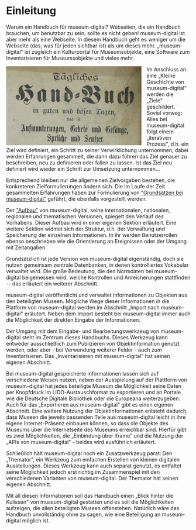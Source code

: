 # Einleitung

Warum ein Handbuch für museum-digital? Webseiten, die ein Handbuch
brauchen, um benutzbar zu sein, sollte es nicht geben! museum-digital
ist aber mehr als eine Webseite. In diesem Handbuch geht es weniger um
die Webseite (das, was für jeden sichtbar ist) als um dieses
mehr. „museum-digital" ist zugleich ein Kulturportal für
Museumsobjekte, eine Software zum Inventarisieren für Museumsobjekte und
vieles mehr.

<img src="../assets/chapter_1-0/001-000-taeglicheshandbuch.jpg" style="float: left; margin-right: 1em;" />

Im Anschluss an eine „Kleine Geschichte von museum-digital" werden die „Ziele"
geschildert. Soviel vorweg: Alles bei museum-digital folgt einem
„iterativen Prozess", d.h. ein Ziel wird definiert, ein Schritt zu
seiner Verwirklichung unternommen, dabei werden Erfahrungen gesammelt,
die dann dazu führen das Ziel genauer zu beschreiben, neu zu definieren
oder fallen zu lassen. Ist das Ziel neu definiert wird wieder ein
Schritt zur Umsetzung unternommen...

Entsprechend bleiben nur die allgemeinen Zielvorgaben bestehen, die
konkreteren Zielformulierungen ändern sich. Die im Laufe der Zeit
gesammelten Erfahrungen haben zur Formulierung von ["Grundsätzen bei
museum-digital"](./Ziele-und-Grundsaetze.html) geführt, die ebenfalls vorgestellt werden.

Der ["Aufbau"](./Aufbau.html) von museum-digital, seine internationalen, nationalen,
regionalen und thematischen Versionen, spiegelt den Verlauf des
Vorhabens. Dieser Aufbau wird in einer eigenen Sektion erläutert. Eine
weitere Sektion widmet sich der Struktur, d.h. der Verwaltung und
Speicherung der einzelnen Informationen. In ihr werden Benutzerrollen
ebenso beschrieben wie die Orientierung an Ereignissen oder der Umgang
mit Zeitangaben.

Grundsätzlich ist jede Version von museum-digital eigenständig, doch sie
nutzen gemeinsam zentrale Datenbanken, in denen kontrolliertes Vokabular
verwaltet wird. Die große Bedeutung, die den Normdaten bei
museum-digital beigemessen wird, welche Kontrollen und Anreicherungen
stattfinden -- das erläutert ein weiterer Abschnitt.

museum-digital veröffentlicht und verwaltet Informationen zu Objekten
aus den beteiligten Museen. Mögliche Wege dieser Informationen in die
Platform von museum-digital werden im Abschnitt „Import nach
museum-digital" erläutert. Neben dem Import besteht bei museum-digital
immer auch die Möglichkeit der direkten Eingabe der Informationen.

Der Umgang mit dem Eingabe- und Bearbeitungswerkzeug von museum-digital
steht im Zentrum dieses Handbuchs. Dieses Werkzeug kann entweder
ausschließlich zum Publizieren von Objektinformation genutzt werden,
oder aber - bei Verwendung weiterer Felder - auch zum Inventarisieren.
Das „Inventarisieren mit museum-digital" hat seinen eigenen Abschnitt.

Bei museum-digital gespeicherte Informationen lassen sich auf
verschiedene Weisen nutzen, neben der Ausspielung auf der Plattform von
museum-digital hat jedes beteiligte Museum die Möglichkeit seine Daten
per Knopfdruck im LIDO-Austauschformat zu exportieren und an Portale wie
die Deutsche Digitale Bibliothek oder die Europeana weiterzugeben. Auch
für das „Exportieren aus museum-digital" gibt es einen eigenen
Abschnitt. Eine weitere Nutzung der Objektinformationen entsteht
dadurch, dass Museen die jeweils passenden Teile aus museum-digital
leicht in ihre eigene Internet-Präsenz einbauen können, so dass die
Objekte des Museums über die Internetseite des Museums erreichbar sind.
Hierfür gibt es zwei Möglichkeiten, die „Einbindung über iframe" und die
Nutzung der „APIs von museum-digital" - beides wird ausführlich
erläutert.

Schließlich hält museum-digital noch ein Zusatzwerkzeug parat: Den
„Themator", ein Werkzeug zum einfachen Erstellen von kleinen digitalen
Ausstellungen. Dieses Werkzeug kann auch separat genutzt, es entfaltet
seine Möglichkeit jedoch erst richtig im Zusammenspiel mit den
verschiedenen Varianten von museum-digital. Der Themator hat seinen
eigenen Abschnitt.

Mit all diesen Informationen soll das Handbuch einen „Blick hinter die
Kulissen" von museum-digital gestatten und es soll die Möglichkeiten
aufzeigen, die allen beteiligten Museen offenstehen. Natürlich wäre das
Handbuch unvollständig ohne zu sagen, wie eine Beteiligung an
museum-digital möglich ist.\
 
